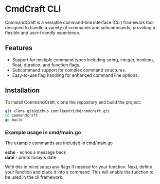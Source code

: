 # CmdCraft CLI

CommandCraft is a versatile command-line interface (CLI) framework tool designed to handle a variety of commands and subcommands, providing a flexible and user-friendly experience.

## Features

- Support for multiple command types including string, integer, boolean, float, duration, and function flags.
- Subcommand support for complex command structures.
- Easy-to-use flag handling for enhanced command line options.

## Installation

To install CommandCraft, clone the repository and build the project:

```bash
git clone git@github.com:lkendrickd/cmdcraft.git
cd commandcraft
go build
```

### Example usage in cmd/main.go

The example commands are included in cmd/main.go

**echo** - echos a message back  
**date** - prints today's date

With this in mind setup any flags if needed for your function.  Next, define your function and place it into a command.
This will enable the function to be used in the cli framework.
